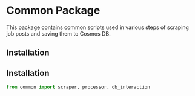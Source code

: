# Common Package

This package contains common scripts used in various steps of scraping job posts and saving them to Cosmos DB.

## Installation

## Installation

```python
from common import scraper, processor, db_interaction
```
